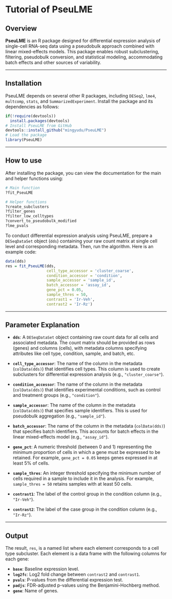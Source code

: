 # Tutorial of PseuLME

## Overview

**PseuLME** is an R package designed for differential expression analysis of single-cell RNA-seq data using a pseudobulk approach combined with linear mixed-effects models. This package enables robust subclustering, filtering, pseudobulk conversion, and statistical modeling, accommodating batch effects and other sources of variability.

---

## Installation

PseuLME depends on several other R packages, including `DESeq2`, `lme4`, `multcomp`, `stats`, and `SummarizedExperiment`. Install the package and its dependencies as follows:

```r
if(!require(devtools))
  install.packages(devtools)
# Install PseuLME from GitHub
devtools::install_github("mingyudu/PseuLME")
# Load the package
library(PseuLME)
```

---

## How to use

After installing the package, you can view the documentation for the main and helper functions using:

```r
# Main function
?fit_PseuLME

# Helper functions
?create_subclusters
?filter_genes
?filter_low_celltypes
?convert_to_pseudobulk_modified
?lme_pvals
```

To conduct differential expression analysis using PseuLME, prepare a `DESeqDataSet` object (`dds`) containing your raw count matrix at single cell level and corresponding metadata. Then, run the algorithm. Here is an example code:

```r
data(dds)
res = fit_PseuLME(dds, 
                  cell_type_accessor = 'cluster_coarse', 
                  condition_accessor = 'condition', 
                  sample_accessor = 'sample_id', 
                  batch_accessor = 'assay_id', 
                  gene_pct = 0.05, 
                  sample_thres = 50, 
                  contrast1 = 'Ir-Veh', 
                  contrast2 = 'Ir-Rz')
```

---

## Parameter Explanation

- **`dds`**: A `DESeqDataSet` object containing raw count data for all cells and associated metadata. The count matrix should be provided as rows (genes) and columns (cells), with metadata columns specifying attributes like cell type, condition, sample, and batch, etc.

- **`cell_type_accessor`**: The name of the column in the metadata (`colData(dds)`) that identifies cell types. This column is used to create subclusters for differential expression analysis (e.g., `"cluster_coarse"`).

- **`condition_accessor`**: The name of the column in the metadata (`colData(dds)`) that identifies experimental conditions, such as control and treatment groups (e.g., `"condition"`).

- **`sample_accessor`**: The name of the column in the metadata (`colData(dds)`) that specifies sample identifiers. This is used for pseudobulk aggregation (e.g., `"sample_id"`).

- **`batch_accessor`**: The name of the column in the metadata (`colData(dds)`) that specifies batch identifiers. This accounts for batch effects in the linear mixed-effects model (e.g., `"assay_id"`).

- **`gene_pct`**: A numeric threshold (between 0 and 1) representing the minimum proportion of cells in which a gene must be expressed to be retained. For example, `gene_pct = 0.05` keeps genes expressed in at least 5% of cells.

- **`sample_thres`**: An integer threshold specifying the minimum number of cells required in a sample to include it in the analysis. For example, `sample_thres = 50` retains samples with at least 50 cells.

- **`contrast1`**: The label of the control group in the condition column (e.g., `"Ir-Veh"`).

- **`contrast2`**: The label of the case group in the condition column (e.g., `"Ir-Rz"`).

---

## Output

The result, `res`, is a named list where each element corresponds to a cell type subcluster. Each element is a data frame with the following columns for each gene:

- **`base`**: Baseline expression level.
- **`log2fc`**: Log2 fold change between `contrast2` and `contrast1`.
- **`pvals`**: P-values from the differential expression test.
- **`padjs`**: FDR-adjusted p-values using the Benjamini-Hochberg method.
- **`gene`**: Name of genes.
